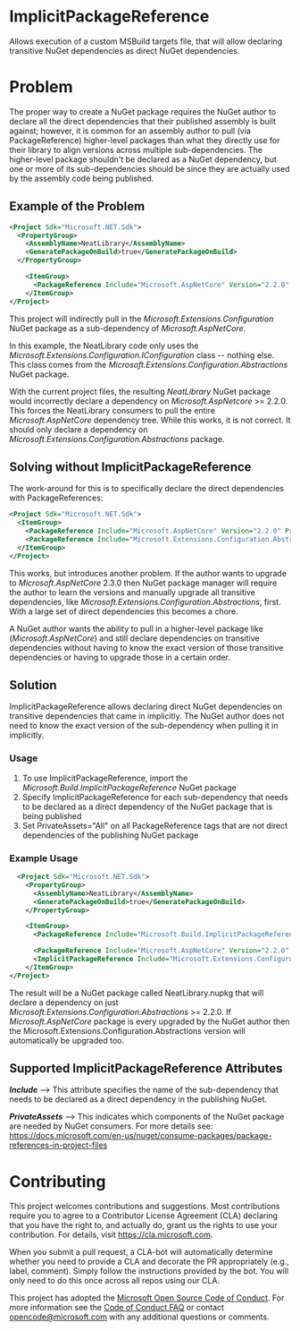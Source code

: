 

# ImplicitPackageReference
Allows execution of a custom MSBuild targets file, that will allow declaring transitive NuGet dependencies as direct NuGet dependencies.

# Problem 
The proper way to create a NuGet package requires the NuGet author to declare all the direct dependencies that their published assembly is built against; however, it is common for an assembly author to pull (via PackageReference) higher-level packages than what they directly use for their library to align versions across multiple sub-dependencies. The higher-level package shouldn't be declared as a NuGet dependency, but one or more of its sub-dependencies should be since they are actually used by the assembly code being published.

## Example of the Problem
```xml
<Project Sdk="Microsoft.NET.Sdk">
  <PropertyGroup>
    <AssemblyName>NeatLibrary</AssemblyName>
	<GeneratePackageOnBuild>true</GeneratePackageOnBuild>
  </PropertyGroup>

	<ItemGroup>
	  <PackageReference Include="Microsoft.AspNetCore" Version="2.2.0" />
	</ItemGroup>
</Project>
```
This project will indirectly pull in the *Microsoft.Extensions.Configuration* NuGet package as a sub-dependency of *Microsoft.AspNetCore*.
 
In this example, the NeatLibrary code only uses the  *Microsoft.Extensions.Configuration.IConfiguration* class -- nothing else. This class comes from the  *Microsoft.Extensions.Configuration.Abstractions* NuGet package.

With the current project files, the resulting *NeatLibrary* NuGet package would incorrectly declare a dependency on *Microsoft.AspNetcore* >= 2.2.0. This forces the NeatLibrary consumers to pull the entire *Microsoft.AspNetCore* dependency tree. While this works, it is not correct. It should only declare a dependency on *Microsoft.Extensions.Configuration.Abstractions* package.

## Solving without ImplicitPackageReference
The work-around for this is to specifically declare the direct dependencies with PackageReferences:

```xml
<Project Sdk="Microsoft.NET.Sdk">
  <ItemGroup>
    <PackageReference Include="Microsoft.AspNetCore" Version="2.2.0" PrivateAssets="All" /> <!-- Set PrivateAssets or completely remove this PackageReference -->
    <PackageReference Include="Microsoft.Extensions.Configuration.Abstractions" Version="2.2.0" />
  </ItemGroup>
</Project>
```

This works, but introduces another problem. If the author wants to upgrade to *Microsoft.AspNetCore* 2.3.0 then NuGet package manager will require the author to learn the versions and manually upgrade all transitive dependencies, like *Microsoft.Extensions.Configuration.Abstractions*, first. With a large set of direct dependencies this becomes a chore.

A NuGet author wants the ability to pull in a higher-level package like (*Microsoft.AspNetCore*) and still declare dependencies on transitive dependencies without having to know the exact version of those transitive dependencies or having to upgrade those in a certain order.

## Solution
ImplicitPackageReference allows declaring direct NuGet dependencies on transitive dependencies that came in implicitly. The NuGet author does not need to know the exact version of the sub-dependency when pulling it in implicitly.

### Usage

1. To use ImplicitPackageReference, import the _Microsoft.Build.ImplicitPackageReference_ NuGet package
2. Specify ImplicitPackageReference for each sub-dependency that needs to be declared as a direct dependency of the NuGet package that is being published
3. Set PrivateAssets="All" on all PackageReference tags that are not direct dependencies of the publishing NuGet package

### Example Usage
```xml
  <Project Sdk="Microsoft.NET.Sdk">
    <PropertyGroup>
      <AssemblyName>NeatLibrary</AssemblyName>
	  <GeneratePackageOnBuild>true</GeneratePackageOnBuild>
    </PropertyGroup>

	<ItemGroup>
	  <PackageReference Include="Microsoft.Build.ImplicitPackageReference" /> <!-- Add Support for ImplicitPackageReferences -->

	  <PackageReference Include="Microsoft.AspNetCore" Version="2.2.0" PrivateAssets="All" /> <!-- Sets PrivateAsssets to exclude as a declared dependency in the publishing NuGet package -->
	  <ImplicitPackageReference Include="Microsoft.Extensions.Configuration.Abstractions" /> <!-- Direct Dependency the Neat.cs uses -->
	</ItemGroup>
</Project>
```

The result will be a NuGet package called NeatLibrary.nupkg that will declare a dependency on just *Microsoft.Extensions.Configuration.Abstractions* >= 2.2.0. If *Microsoft.AspNetCore* package is every upgraded by the NuGet author then the Microsoft.Extensions.Configuration.Abstractions version will automatically be upgraded too.

## Supported ImplicitPackageReference Attributes

***Include*** --> This attribute specifies the name of the sub-dependency that needs to be declared as a direct dependency in the publishing NuGet.

***PrivateAssets*** --> This indicates which components of the NuGet package are needed by NuGet consumers. For more details see: https://docs.microsoft.com/en-us/nuget/consume-packages/package-references-in-project-files

# Contributing
This project welcomes contributions and suggestions.  Most contributions require you to agree to a Contributor License Agreement (CLA) declaring that you have the right to, and actually do, grant us the rights to use your contribution. For details, visit https://cla.microsoft.com.

When you submit a pull request, a CLA-bot will automatically determine whether you need to provide a CLA and decorate the PR appropriately (e.g., label, comment). Simply follow the instructions provided by the bot. You will only need to do this once across all repos using our CLA.

This project has adopted the [Microsoft Open Source Code of Conduct](https://opensource.microsoft.com/codeofconduct/). For more information see the [Code of Conduct FAQ](https://opensource.microsoft.com/codeofconduct/faq/) or contact [opencode@microsoft.com](mailto:opencode@microsoft.com) with any additional questions or comments.